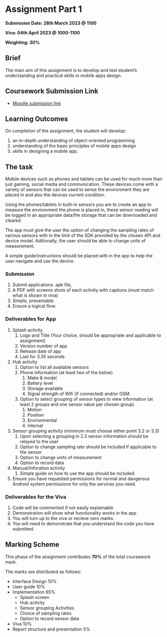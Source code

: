 # Assignment Part 1

**Submission Date: 28th March 2023 @ 1100**

**Viva: 04th April 2023 @ 1000-1100**

**Weighting: 30%**

## Brief
The main aim of this assignment is to develop and test student’s understanding and practical skills in mobile apps design. 

## Coursework Submission Link

- [Moodle submission link](https://moodlecurrent.gre.ac.uk/mod/assign/view.php?id=2103906)

## Learning Outcomes

On completion of the assignment, the student will develop:
1. an in-depth understanding of object-oriented programming
2. understanding of the basic principles of mobile apps design
3. skills in designing a mobile app.

## The task

Mobile devices such as phones and tablets can be used for much more than just gaming, social media and communication.
These devices come with a variety of sensors that can be used to sense the environment they are placed in and also the devices current condition.

Using the phones/tablets in built-in sensors you are to create an app to measure the environment the phone is placed in, these sensor reading will be logged in an appropriate data/file storage that can be downloaded and cleared. 

The app must give the user the option of changing the sampling rates of various sensors with in the limit of the SDK provided by the chosen API and device model. Aditionally, the user should be able to change units of measurement. 

A simple guide/instructions should be placed with in the app to help the user navigate and use the device. 

### Submission
1. Submit applications .apk file, 
2. A PDF with screens shots of each activity with captions (must match what is shown in viva)
3. Simple, presentable.
4. Ensure a logical flow. 

### Deliverables for App

1. Splash activity
   1. Logo and Title (Your choice, should be appropriate and applicable to assignment)
   2. Version number of app
   3. Release date of app
   4. Last for 3.35 seconds
2. Hub activity
   1. Option to list all available sensors
   2. Phone information (at least two of the below)
      1. Make & model 
      2. Battery level
      3. Storage available
      4. Signal strength of Wifi (if connected) and/or GSM.
   3. Option to select grouping of sensor types to view information (at least 2 groups and one sensor value per chosen group)
      1. Motion
      2. Position
      3. Environmental
      4. Internal
3. Sensor grouping activity (minimum must choose either point 3.2 or 3.3)
   1. Upon selecting a grouping in 2.3 sensor information should be relayed to the user
   2. Option to change sampling rate should be included if applicable to the sensor
   3. Option to change units of measurement 
   4. Option to record data
4. Manual/Inforation activity
   1. Simple guide on how to use the app should be included.
5. Ensure you have requested permissions for normal and dangerous Android system permissions for only the services you need.

### Deliverables for the Viva

1. Code will be commented if not easily explainable
2. Demonstration will show what functionality works in the app
3. You will turn up to the viva or recieve zero marks.
4. You will need to demonstrate that you understand the code you have submitted.

## Marking Scheme
This phase of the assignment contributes **70%** of the total coursework mark. 

The marks are distributed as follows:
- Interface Design							10%
- User guide					 		10%
- Implementation							65%
  - Splash screen
  - Hub activity
  - Sensor grouping Activities
  - Choice of sampling rates
  - Option to record sensor data				
- Viva								10%
- Report structure and presentation 5% 
